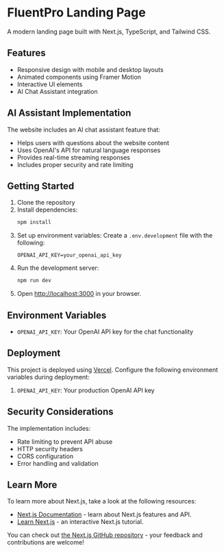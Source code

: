 # FluentPro Landing Page

A modern landing page built with Next.js, TypeScript, and Tailwind CSS.

## Features

- Responsive design with mobile and desktop layouts
- Animated components using Framer Motion
- Interactive UI elements
- AI Chat Assistant integration

## AI Assistant Implementation

The website includes an AI chat assistant feature that:
- Helps users with questions about the website content
- Uses OpenAI's API for natural language responses
- Provides real-time streaming responses
- Includes proper security and rate limiting

## Getting Started

1. Clone the repository
2. Install dependencies:
   ```bash
   npm install
   ```
3. Set up environment variables:
   Create a `.env.development` file with the following:
   ```
   OPENAI_API_KEY=your_openai_api_key
   ```
4. Run the development server:
   ```bash
   npm run dev
   ```
5. Open [http://localhost:3000](http://localhost:3000) in your browser.

## Environment Variables

- `OPENAI_API_KEY`: Your OpenAI API key for the chat functionality

## Deployment

This project is deployed using [Vercel](https://vercel.com). Configure the following environment variables during deployment:

1. `OPENAI_API_KEY`: Your production OpenAI API key

## Security Considerations

The implementation includes:
- Rate limiting to prevent API abuse
- HTTP security headers
- CORS configuration
- Error handling and validation

## Learn More

To learn more about Next.js, take a look at the following resources:

- [Next.js Documentation](https://nextjs.org/docs) - learn about Next.js features and API.
- [Learn Next.js](https://nextjs.org/learn) - an interactive Next.js tutorial.

You can check out [the Next.js GitHub repository](https://github.com/vercel/next.js) - your feedback and contributions are welcome!
